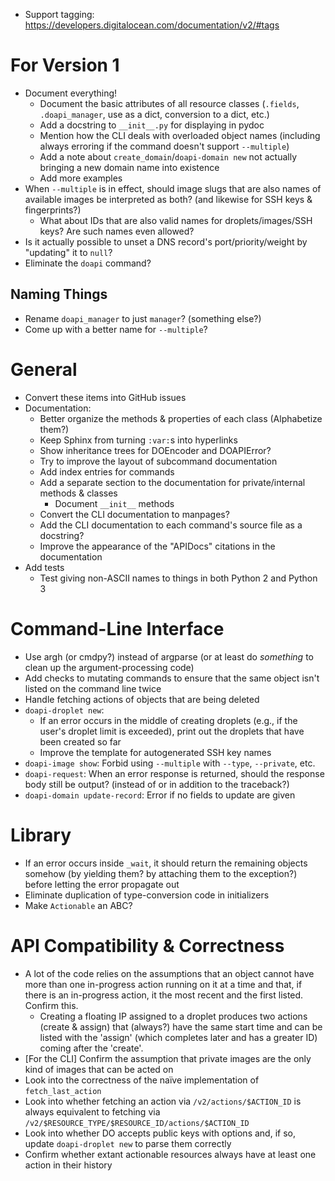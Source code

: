 - Support tagging: <https://developers.digitalocean.com/documentation/v2/#tags>

# For Version 1

- Document everything!
    - Document the basic attributes of all resource classes (`.fields`,
      `.doapi_manager`, use as a dict, conversion to a dict, etc.)
    - Add a docstring to `__init__.py` for displaying in pydoc
    - Mention how the CLI deals with overloaded object names (including always
      erroring if the command doesn't support `--multiple`)
    - Add a note about `create_domain`/`doapi-domain new` not actually bringing
      a new domain name into existence
    - Add more examples
- When `--multiple` is in effect, should image slugs that are also names of
  available images be interpreted as both? (and likewise for SSH keys &
  fingerprints?)
    - What about IDs that are also valid names for droplets/images/SSH keys?
      Are such names even allowed?
- Is it actually possible to unset a DNS record's port/priority/weight by
  "updating" it to `null`?
- Eliminate the `doapi` command?

## Naming Things

- Rename `doapi_manager` to just `manager`? (something else?)
- Come up with a better name for `--multiple`?

# General

- Convert these items into GitHub issues
- Documentation:
    - Better organize the methods & properties of each class (Alphabetize them?)
    - Keep Sphinx from turning `:var:`s into hyperlinks
    - Show inheritance trees for DOEncoder and DOAPIError?
    - Try to improve the layout of subcommand documentation
    - Add index entries for commands
    - Add a separate section to the documentation for private/internal methods
      & classes
        - Document `__init__` methods
    - Convert the CLI documentation to manpages?
    - Add the CLI documentation to each command's source file as a docstring?
    - Improve the appearance of the "APIDocs" citations in the documentation
- Add tests
    - Test giving non-ASCII names to things in both Python 2 and Python 3

# Command-Line Interface

- Use argh (or cmdpy?) instead of argparse (or at least do _something_ to clean
  up the argument-processing code)
- Add checks to mutating commands to ensure that the same object isn't listed
  on the command line twice
- Handle fetching actions of objects that are being deleted
- `doapi-droplet new`:
    - If an error occurs in the middle of creating droplets (e.g., if the
      user's droplet limit is exceeded), print out the droplets that have been
      created so far
    - Improve the template for autogenerated SSH key names
- `doapi-image show`: Forbid using `--multiple` with `--type`, `--private`,
  etc.
- `doapi-request`: When an error response is returned, should the response body
  still be output? (instead of or in addition to the traceback?)
- `doapi-domain update-record`: Error if no fields to update are given

# Library

- If an error occurs inside `_wait`, it should return the remaining objects
  somehow (by yielding them? by attaching them to the exception?) before
  letting the error propagate out
- Eliminate duplication of type-conversion code in initializers
- Make `Actionable` an ABC?

# API Compatibility & Correctness

- A lot of the code relies on the assumptions that an object cannot have more
  than one in-progress action running on it at a time and that, if there is an
  in-progress action, it the most recent and the first listed.  Confirm this.
    - Creating a floating IP assigned to a droplet produces two actions (create
      & assign) that (always?) have the same start time and can be listed with
      the 'assign' (which completes later and has a greater ID) coming after
      the 'create'.
- [For the CLI] Confirm the assumption that private images are the only kind of
  images that can be acted on
- Look into the correctness of the naïve implementation of `fetch_last_action`
- Look into whether fetching an action via `/v2/actions/$ACTION_ID` is always
  equivalent to fetching via
  `/v2/$RESOURCE_TYPE/$RESOURCE_ID/actions/$ACTION_ID`
- Look into whether DO accepts public keys with options and, if so, update
  `doapi-droplet new` to parse them correctly
- Confirm whether extant actionable resources always have at least one action
  in their history
